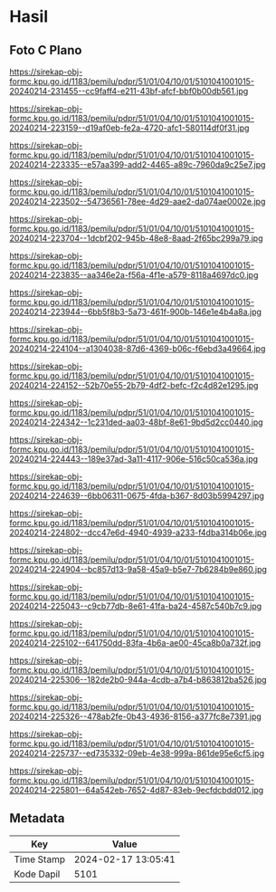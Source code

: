 # Hasil

## Foto C Plano

https://sirekap-obj-formc.kpu.go.id/1183/pemilu/pdpr/51/01/04/10/01/5101041001015-20240214-231455--cc9faff4-e211-43bf-afcf-bbf0b00db561.jpg

https://sirekap-obj-formc.kpu.go.id/1183/pemilu/pdpr/51/01/04/10/01/5101041001015-20240214-223159--d19af0eb-fe2a-4720-afc1-580114df0f31.jpg

https://sirekap-obj-formc.kpu.go.id/1183/pemilu/pdpr/51/01/04/10/01/5101041001015-20240214-223335--e57aa399-add2-4465-a89c-7960da9c25e7.jpg

https://sirekap-obj-formc.kpu.go.id/1183/pemilu/pdpr/51/01/04/10/01/5101041001015-20240214-223502--54736561-78ee-4d29-aae2-da074ae0002e.jpg

https://sirekap-obj-formc.kpu.go.id/1183/pemilu/pdpr/51/01/04/10/01/5101041001015-20240214-223704--1dcbf202-945b-48e8-8aad-2f65bc299a79.jpg

https://sirekap-obj-formc.kpu.go.id/1183/pemilu/pdpr/51/01/04/10/01/5101041001015-20240214-223835--aa346e2a-f56a-4f1e-a579-8118a4697dc0.jpg

https://sirekap-obj-formc.kpu.go.id/1183/pemilu/pdpr/51/01/04/10/01/5101041001015-20240214-223944--6bb5f8b3-5a73-461f-900b-146e1e4b4a8a.jpg

https://sirekap-obj-formc.kpu.go.id/1183/pemilu/pdpr/51/01/04/10/01/5101041001015-20240214-224104--a1304038-87d6-4369-b06c-f6ebd3a49664.jpg

https://sirekap-obj-formc.kpu.go.id/1183/pemilu/pdpr/51/01/04/10/01/5101041001015-20240214-224152--52b70e55-2b79-4df2-befc-f2c4d82e1295.jpg

https://sirekap-obj-formc.kpu.go.id/1183/pemilu/pdpr/51/01/04/10/01/5101041001015-20240214-224342--1c231ded-aa03-48bf-8e61-9bd5d2cc0440.jpg

https://sirekap-obj-formc.kpu.go.id/1183/pemilu/pdpr/51/01/04/10/01/5101041001015-20240214-224443--189e37ad-3a11-4117-906e-516c50ca536a.jpg

https://sirekap-obj-formc.kpu.go.id/1183/pemilu/pdpr/51/01/04/10/01/5101041001015-20240214-224639--6bb06311-0675-4fda-b367-8d03b5994297.jpg

https://sirekap-obj-formc.kpu.go.id/1183/pemilu/pdpr/51/01/04/10/01/5101041001015-20240214-224802--dcc47e6d-4940-4939-a233-f4dba314b06e.jpg

https://sirekap-obj-formc.kpu.go.id/1183/pemilu/pdpr/51/01/04/10/01/5101041001015-20240214-224904--bc857d13-9a58-45a9-b5e7-7b6284b9e860.jpg

https://sirekap-obj-formc.kpu.go.id/1183/pemilu/pdpr/51/01/04/10/01/5101041001015-20240214-225043--c9cb77db-8e61-41fa-ba24-4587c540b7c9.jpg

https://sirekap-obj-formc.kpu.go.id/1183/pemilu/pdpr/51/01/04/10/01/5101041001015-20240214-225102--641750dd-83fa-4b6a-ae00-45ca8b0a732f.jpg

https://sirekap-obj-formc.kpu.go.id/1183/pemilu/pdpr/51/01/04/10/01/5101041001015-20240214-225306--182de2b0-944a-4cdb-a7b4-b863812ba526.jpg

https://sirekap-obj-formc.kpu.go.id/1183/pemilu/pdpr/51/01/04/10/01/5101041001015-20240214-225326--478ab2fe-0b43-4936-8156-a377fc8e7391.jpg

https://sirekap-obj-formc.kpu.go.id/1183/pemilu/pdpr/51/01/04/10/01/5101041001015-20240214-225737--ed735332-09eb-4e38-999a-861de95e6cf5.jpg

https://sirekap-obj-formc.kpu.go.id/1183/pemilu/pdpr/51/01/04/10/01/5101041001015-20240214-225801--64a542eb-7652-4d87-83eb-9ecfdcbdd012.jpg


## Metadata

| Key        | Value               |
| ---------- | ------------------- |
| Time Stamp | 2024-02-17 13:05:41 |
| Kode Dapil | 5101                |




